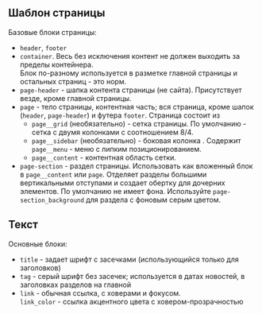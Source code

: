 ## Шаблон страницы
Базовые блоки страницы:
- `header`, `footer`
- `container`. Весь без исключения контент не должен выходить за пределы контейнера.  
  Блок по-разному используется в разметке главной страницы и остальных страниц -  это норм.
- `page-header` - шапка контента страницы (не сайта). Присутствует везде, кроме главной страницы.
- `page` - тело страницы, контентная часть; вся страница, кроме шапок (`header`, `page-header`) и футера `footer`.
  Страница состоит из 
  - `page__grid` (необязательно) - сетка страницы. 
    По умолчанию - сетка с двумя колонками с соотношением 8/4. 
  - `page__sidebar` (необязательно) - боковая колонка . Содержит `page__menu` - меню с липким позиционированием.
  - `page__content` - контентная область сетки.
- `page-section` - раздел страницы. Использовать как вложенный блок в `page__content` или `page`.
  Отделяет разделы большими вертикальными отступами и создает обертку для дочерних элементов.
  По умолчанию не имеет фона. Используйте `page-section_background` для раздела с фоновым серым цветом.

## Текст
Основные блоки:
- `title` - задает шрифт с засечками (использующийся только для заголовков)
- `tag` - серый шрифт без засечек; используется в датах новостей, в заголовках разделов на главной
- `link` - обычная ссылка, c ховерами и фокусом.   
  `link_color` - ссылка акцентного цвета с ховером-прозрачностью   


